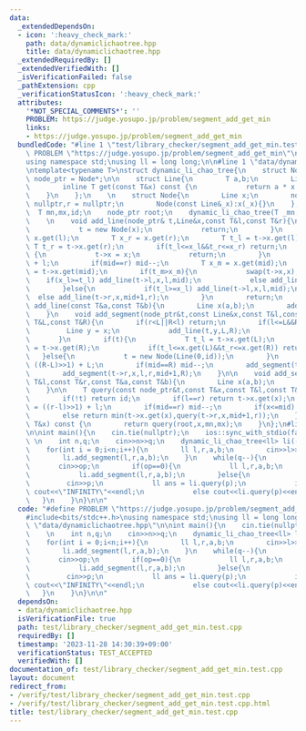 ```yaml
---
data:
  _extendedDependsOn:
  - icon: ':heavy_check_mark:'
    path: data/dynamiclichaotree.hpp
    title: data/dynamiclichaotree.hpp
  _extendedRequiredBy: []
  _extendedVerifiedWith: []
  _isVerificationFailed: false
  _pathExtension: cpp
  _verificationStatusIcon: ':heavy_check_mark:'
  attributes:
    '*NOT_SPECIAL_COMMENTS*': ''
    PROBLEM: https://judge.yosupo.jp/problem/segment_add_get_min
    links:
    - https://judge.yosupo.jp/problem/segment_add_get_min
  bundledCode: "#line 1 \"test/library_checker/segment_add_get_min.test.cpp\"\n#define\
    \ PROBLEM \"https://judge.yosupo.jp/problem/segment_add_get_min\"\n#include<bits/stdc++.h>\n\
    using namespace std;\nusing ll = long long;\n\n#line 1 \"data/dynamiclichaotree.hpp\"\
    \ntemplate<typename T>\nstruct dynamic_li_chao_tree{\n    struct Node;\n    using\
    \ node_ptr = Node*;\n\n    struct Line{\n        T a,b;\n        Line(T _a,T _b):a(_a),b(_b){}\n\
    \        inline T get(const T&x) const {\n            return a * x + b;\n    \
    \    }\n    };\n    \n    struct Node{\n        Line x;\n        node_ptr l =\
    \ nullptr,r = nullptr;\n        Node(const Line&_x):x(_x){}\n    };\n    \n  \
    \  T mn,mx,id;\n    node_ptr root;\n    dynamic_li_chao_tree(T _mn,T _mx, T _id):mn(_mn),mx(_mx),id(_id),root(nullptr){}\n\
    \    \n    void add_line(node_ptr& t,Line&x,const T&l,const T&r){\n        if(!t){\n\
    \            t = new Node(x);\n            return;\n        }\n        T x_l =\
    \ x.get(l);\n        T x_r = x.get(r);\n        T t_l = t->x.get(l);\n       \
    \ T t_r = t->x.get(r);\n        if(t_l<=x_l&&t_r<=x_r) return;\n        if(x_l<=t_l&&x_r<=t_r)\
    \ {\n            t->x = x;\n            return;\n        }\n        T mid = ((r-l)>>1)\
    \ + l;\n        if(mid==r) mid--;\n        T x_m = x.get(mid);\n        T t_m\
    \ = t->x.get(mid);\n        if(t_m>x_m){\n            swap(t->x,x);\n        \
    \    if(x_l>=t_l) add_line(t->l,x,l,mid);\n            else add_line(t->r,x,mid+1,r);\n\
    \        }else{\n            if(t_l>=x_l) add_line(t->l,x,l,mid);\n          \
    \  else add_line(t->r,x,mid+1,r);\n        }\n        return;\n    }\n    void\
    \ add_line(const T&a,const T&b){\n        Line x(a,b);\n        add_line(root,x,mn,mx);\n\
    \    }\n    void add_segment(node_ptr&t,const Line&x,const T&l,const T&r,const\
    \ T&L,const T&R){\n        if(r<L||R<l) return;\n        if(l<=L&&R<=r){\n   \
    \         Line y = x;\n            add_line(t,y,L,R);\n            return;\n \
    \       }\n        if(t){\n            T t_l = t->x.get(L);\n            T t_r\
    \ = t->x.get(R);\n            if(t_l<=x.get(L)&&t_r<=x.get(R)) return;\n     \
    \   }else{\n            t = new Node(Line(0,id));\n        }\n        T mid =\
    \ ((R-L)>>1) + L;\n        if(mid==R) mid--;\n        add_segment(t->l,x,l,r,L,mid);\n\
    \        add_segment(t->r,x,l,r,mid+1,R);\n    }\n\n    void add_segment(const\
    \ T&l,const T&r,const T&a,const T&b){\n        Line x(a,b);\n        add_segment(root,x,l,r-1,mn,mx);\n\
    \    }\n\n    T query(const node_ptr&t,const T&x,const T&l,const T&r) const {\n\
    \        if(!t) return id;\n        if(l==r) return t->x.get(x);\n        T mid\
    \ = ((r-l)>>1) + l;\n        if(mid==r) mid--;\n        if(x<=mid) return min(t->x.get(x),query(t->l,x,l,mid));\n\
    \        else return min(t->x.get(x),query(t->r,x,mid+1,r));\n    }\n    T query(const\
    \ T&x) const {\n        return query(root,x,mn,mx);\n    }\n};\n#line 7 \"test/library_checker/segment_add_get_min.test.cpp\"\
    \n\nint main(){\n    cin.tie(nullptr);\n    ios::sync_with_stdio(false);\n   \
    \ \n    int n,q;\n    cin>>n>>q;\n    dynamic_li_chao_tree<ll> li(-1e9,1e9,9e18);\n\
    \    for(int i = 0;i<n;i++){\n        ll l,r,a,b;\n        cin>>l>>r>>a>>b;\n\
    \        li.add_segment(l,r,a,b);\n    }\n    while(q--){\n        int op;\n \
    \       cin>>op;\n        if(op==0){\n            ll l,r,a,b;\n            cin>>l>>r>>a>>b;\n\
    \            li.add_segment(l,r,a,b);\n        }else{\n            ll p;\n   \
    \         cin>>p;\n            ll ans = li.query(p);\n            if(ans==9e18)\
    \ cout<<\"INFINITY\"<<endl;\n            else cout<<li.query(p)<<endl;\n     \
    \   }\n    }\n}\n\n"
  code: "#define PROBLEM \"https://judge.yosupo.jp/problem/segment_add_get_min\"\n\
    #include<bits/stdc++.h>\nusing namespace std;\nusing ll = long long;\n\n#include\
    \ \"data/dynamiclichaotree.hpp\"\n\nint main(){\n    cin.tie(nullptr);\n    ios::sync_with_stdio(false);\n\
    \    \n    int n,q;\n    cin>>n>>q;\n    dynamic_li_chao_tree<ll> li(-1e9,1e9,9e18);\n\
    \    for(int i = 0;i<n;i++){\n        ll l,r,a,b;\n        cin>>l>>r>>a>>b;\n\
    \        li.add_segment(l,r,a,b);\n    }\n    while(q--){\n        int op;\n \
    \       cin>>op;\n        if(op==0){\n            ll l,r,a,b;\n            cin>>l>>r>>a>>b;\n\
    \            li.add_segment(l,r,a,b);\n        }else{\n            ll p;\n   \
    \         cin>>p;\n            ll ans = li.query(p);\n            if(ans==9e18)\
    \ cout<<\"INFINITY\"<<endl;\n            else cout<<li.query(p)<<endl;\n     \
    \   }\n    }\n}\n\n"
  dependsOn:
  - data/dynamiclichaotree.hpp
  isVerificationFile: true
  path: test/library_checker/segment_add_get_min.test.cpp
  requiredBy: []
  timestamp: '2023-11-28 14:30:39+09:00'
  verificationStatus: TEST_ACCEPTED
  verifiedWith: []
documentation_of: test/library_checker/segment_add_get_min.test.cpp
layout: document
redirect_from:
- /verify/test/library_checker/segment_add_get_min.test.cpp
- /verify/test/library_checker/segment_add_get_min.test.cpp.html
title: test/library_checker/segment_add_get_min.test.cpp
---
```

